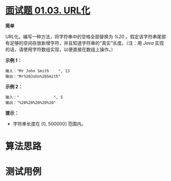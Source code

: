 # [面试题 01.03. URL化][cnTitle]

**简单**

URL化。编写一种方法，将字符串中的空格全部替换为 *%20* 。假定该字符串尾部有足够的空间存放新增字符，并且知道字符串的“真实”长度。（注：用 *Java* 实现的话，请使用字符数组实现，以便直接在数组上操作。）



**示例 1：** 

```
输入："Mr John Smith    ", 13
输出："Mr%20John%20Smith"

```

**示例 2：** 

```
输入："               ", 5
输出："%20%20%20%20%20"

```



**提示：** 

- 字符串长度在 [0, 500000] 范围内。




# 算法思路

# 测试用例
```
```

[cnTitle]: https://leetcode-cn.com/problems/string-to-url-lcci/
